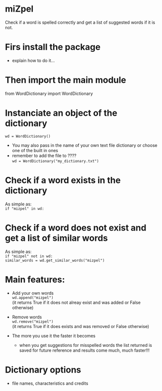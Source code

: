 # miZpel

Check if a word is spelled correctly and get a list of suggested words if it is not. <br />

# Firs install the package
 - explain how to do it... <br />

# Then import the main module
from WordDictionary import WordDictionary <br />

# Instanciate an object of the dictionary
  `wd = WordDictionary()` <br />
  - You may also pass in the name of your own text file dictionary or choose one of the built in ones <br />
  - remember to add the file to ???? <br />
  `wd = WordDictionary("my_dictionary.txt")` <br />

# Check if a word exists in the dictionary
As simple as: <br />
  `if "mizpel" in wd:` <br />

# Check if a word does not exist and get a list of similar words
As simple as: <br />
  `if "mizpel" not in wd:` <br />
    `similar_words = wd.get_similar_words("mizpel")` <br />

# Main features:
  - Add your own words <br />
    `wd.append("mizpel")` <br />
    (it returns True if it does not alreay exist and was added or False otherwise) <br />
    
  - Remove words <br />
    `wd.remove("mizpel")` <br />
    (it returns True if it does exists and was removed or False otherwise) <br />

  - The more you use it the faster it becomes <br />
    - when you get suggestions for misspelled words the list returned is saved for future reference and results come much, much faster!!! <br />

# Dictionary options
- file names, characteristics and credits <br />
